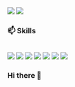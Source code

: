 <div class="contect">
<a href="https://gyaeh-coding.tistory.com/" target="_blank"><img src="https://img.shields.io/badge/Blog-09B3AF?style=flat&logo=vectorlogozone&logoColor=white"/></a>
<a href="https://www.google.com" target="_blank"><img src="https://img.shields.io/badge/jjy2646@gmail.com-EA4335?style=flat&logo=gmail&logoColor=white"/></a>
</div>

### 📫 Skills
<br>
<div class="Skills">
<a target="_blank"><img src="https://img.shields.io/badge/Java-007396?style=flat&logo=JAVA&logoColor=white"/></a>
<a target="_blank"><img src="https://img.shields.io/badge/Spring-6DB33F?style=flat&logo=spring&logoColor=white"/></a>
<a target="_blank"><img src="https://img.shields.io/badge/springboot-6DB33F?style=flat&logo=springboot&logoColor=white"/></a>
<a target="_blank"><img src="https://img.shields.io/badge/C%23-800080?style=flat&logo=csharp&logoColor=white"/></a>
<a target="_blank" href="https://www.mysql.com/"><img src="https://img.shields.io/badge/MySQL-007BFF?style=flat&logo=mysql&logoColor=white" /></a>
<a target="_blank" href="https://www.microsoft.com/en-us/sql-server"><img src="https://img.shields.io/badge/MSSQL-FDCC0C?style=flat&logo=microsoft-sql-server&logoColor=white" /></a>
<a target="_blank" href="https://reactjs.org/"><img src="https://img.shields.io/badge/React-0056D2?style=flat&logo=react&logoColor=white" /></a>



</div>


### Hi there 👋

<!--
**Jang-JIye/Jang-JIye** is a ✨ _special_ ✨ repository because its `README.md` (this file) appears on your GitHub profile.

Here are some ideas to get you started:

- 🔭 I’m currently working on ...
- 🌱 I’m currently learning ...
- 👯 I’m looking to collaborate on ...
- 🤔 I’m looking for help with ...
- 💬 Ask me about ...
- 📫 How to reach me: ...
- 😄 Pronouns: ...
- ⚡ Fun fact: ...
-->

